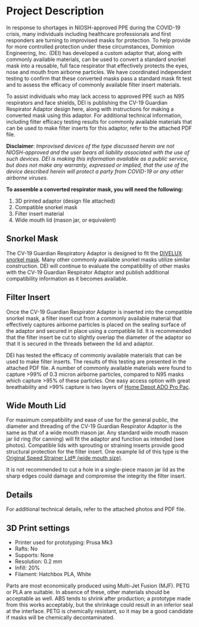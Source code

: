 
# Project Description

In response to shortages in NIOSH-approved PPE during the COVID-19 crisis, many individuals including healthcare professionals and first responders are turning to improvised masks for protection. To help provide for more controlled protection under these circumstances, Dominion Engineering, Inc. (DEI) has developed a custom adaptor that, along with commonly available materials, can be used to convert a standard snorkel mask into a reusable, full face respirator that effectively protects the eyes, nose and mouth from airborne particles. We have coordinated independent testing to confirm that these converted masks pass a standard mask fit test and to assess the efficacy of commonly available filter insert materials.

To assist individuals who may lack access to approved PPE such as N95 respirators and face shields, DEI is publishing the CV-19 Guardian Respirator Adaptor design here, along with instructions for making a converted mask using this adaptor. For additional technical information, including filter efficacy testing results for commonly available materials that can be used to make filter inserts for this adaptor, refer to the attached PDF file.

**Disclaimer**: _Improvised devices of the type discussed herein are not NIOSH-approved and the user bears all liability associated with the use of such devices. DEI is making this information available as a public service, but does not make any warranty, expressed or implied, that the use of the device described herein will protect a party from COVID-19 or any other airborne viruses._

**To assemble a converted respirator mask, you will need the following:**

1. 3D printed adaptor (design file attached)
2. Compatible snorkel mask
3. Filter insert material
4. Wide mouth lid (mason jar, or equivalent)

## Snorkel Mask

The CV-19 Guardian Respiratory Adaptor is designed to fit the [DIVELUX snorkel mask](https://www.amazon.com/dp/B072KDWVSV/ref=cm_sw_em_r_mt_dp_U_PJ5FEbJPZE8VG "DIVELUX snorkel mask"). Many other commonly available snorkel masks utilize similar construction. DEI will continue to evaluate the compatibility of other masks with the CV-19 Guardian Respirator Adaptor and publish additional compatibility information as it becomes available.

## Filter Insert

Once the CV-19 Guardian Respirator Adaptor is inserted into the compatible snorkel mask, a filter insert cut from a commonly available material that effectively captures airborne particles is placed on the sealing surface of the adaptor and secured in place using a compatible lid. It is recommended that the filter insert be cut to slightly overlap the diameter of the adaptor so that it is secured in the threads between the lid and adaptor.

DEI has tested the efficacy of commonly available materials that can be used to make filter inserts. The results of this testing are presented in the attached PDF file. A number of commonly available materials were found to capture >99% of 0.3 micron airborne particles, compared to N95 masks which capture >95% of these particles. One easy access option with great breathability and >99% capture is two layers of [Home Depot ADO Pro Pac](https://www.homedepot.com/p/ADO-Products-10-2-ft-x-375-ft-Pro-Pac-Insulation-Fabric-ICPP122/302709283 "Home Depot ADO Pro Pac").

## Wide Mouth Lid

For maximum compatibility and ease of use for the general public, the diameter and threading of the CV-19 Guardian Respirator Adaptor is the same as that of a wide mouth mason jar. Any standard wide mouth mason jar lid ring (for canning) will fit the adaptor and function as intended (see photos). Compatible lids with sprouting or straining inserts provide good structural protection for the filter insert. One example lid of this type is the [Original Speed Strainer Lid® (wide mouth size)](https://www.unboundfarm.com/The-Original-Speed-Strainer-Lid®_p_12.html "Original Speed Strainer Lid® (wide mouth size)").

It is not recommended to cut a hole in a single-piece mason jar lid as the sharp edges could damage and compromise the integrity the filter insert.

## Details

For additional technical details, refer to the attached photos and PDF file.

## 3D Print settings

* Printer used for prototyping: Prusa Mk3
* Rafts: No
* Supports: None
* Resolution: 0.2 mm
* Infill: 20%
* Filament: Hatchbox PLA, White

Parts are most economically produced using Multi-Jet Fusion (MJF). PETG or PLA are suitable. In absence of these, other materials should be acceptable as well. ABS tends to shrink after production; a prototype made from this works acceptably, but the shrinkage could result in an inferior seal at the interface. PETG is chemically resistant, so it may be a good candidate if masks will be chemically decontaminated.
